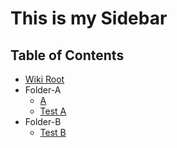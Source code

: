 # This is my Sidebar

## Table of Contents

- [Wiki Root](Wiki.md)
- Folder-A
  - [A](A.md)
  - [Test A](Test-A.md)
- Folder-B
  - [Test B](Test-B.md)
